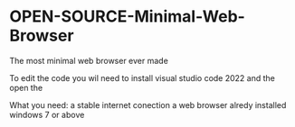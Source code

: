 # OPEN-SOURCE-Minimal-Web-Browser
The most minimal web browser ever made

To edit the code you wil need to install visual studio code 2022 and the open the


What you need: a stable internet conection
               a web browser alredy installed 
               windows 7 or above
